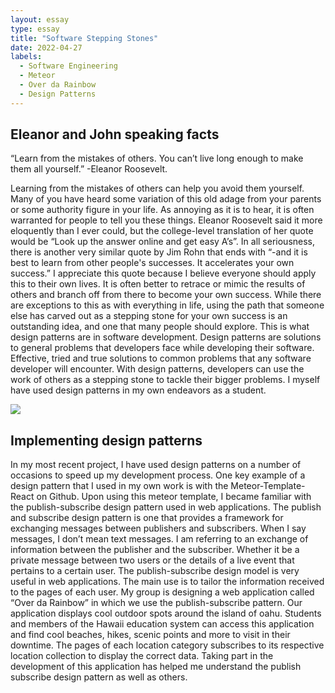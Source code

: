 ```yaml
---
layout: essay
type: essay
title: "Software Stepping Stones"
date: 2022-04-27
labels:
  - Software Engineering
  - Meteor
  - Over da Rainbow
  - Design Patterns
---
```



## Eleanor and John speaking facts

“Learn from the mistakes of others. You can’t live long enough to make them all yourself.” 
-Eleanor Roosevelt.

Learning from the mistakes of others can help you avoid them yourself. Many of you have heard some variation of this old adage from your parents or some authority figure in your life. As annoying as it is to hear, it is often warranted for people to tell you these things. 
Eleanor Roosevelt said it more eloquently than I ever could, but the college-level translation of her quote would be “Look up the answer online and get easy A’s”. In all seriousness, there is another very similar quote by Jim Rohn that ends with “-and it is best to learn from other people's successes.
It accelerates your own success.” I appreciate this quote because I believe everyone should apply this to their own lives. It is often better to retrace or mimic the results of others and branch off from there to become your own success.
While there are exceptions to this as with everything in life, using the path that someone else has carved out as a stepping stone for your own success is an outstanding idea, and one that many people should explore. This is what design patterns are in software development.
Design patterns are solutions to general problems that developers face while developing their software. Effective, tried and true solutions to common problems that any software developer will encounter. With design patterns, developers can use the work of others as a stepping stone to tackle their bigger problems. I myself have used design patterns in my own endeavors as a student. 

<Image left floated size="tiny" src="https://www.azquotes.com/picture-quotes/quote-it-s-important-to-learn-from-your-mistakes-but-it-is-better-to-learn-from-other-people-jim-rohn-89-55-72.jpg">

## Implementing design patterns

In my most recent project, I have used design patterns on a number of occasions to speed up my development process. One key example of a design pattern that I used in my own work is with the Meteor-Template-React on Github.
Upon using this meteor template, I became familiar with the publish-subscribe design pattern used in web applications. The publish and subscribe design pattern is one that provides a framework for exchanging messages between publishers and subscribers.
When I say messages, I don’t mean text messages. I am referring to an exchange of information between the publisher and the subscriber. Whether it be a private message between two users or the details of a live event that pertains to a certain user.
The publish-subscribe design model is very useful in web applications. The main use is to tailor the information received to the pages of each user. My group is designing a web application called “Over da Rainbow” in which we use the publish-subscribe pattern.
Our application displays cool outdoor spots around the island of oahu. Students and members of the Hawaii education system can access this application and find cool beaches, hikes, scenic points and more to visit in their downtime.
The pages of each location category subscribes to its respective location collection to display the correct data. Taking part in the development of this application has helped me understand the publish subscribe design pattern as well as others. 
